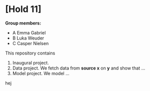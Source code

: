 # \[Hold 11\]

**Group members:**
- A Emma Gabriel
- B Luka Weuder
- C Casper Nielsen

This repository contains  
1. Inaugural project. 
2. Data project. We fetch data from **source x** on **y** and show that ...
3. Model project. We model ...

hej
